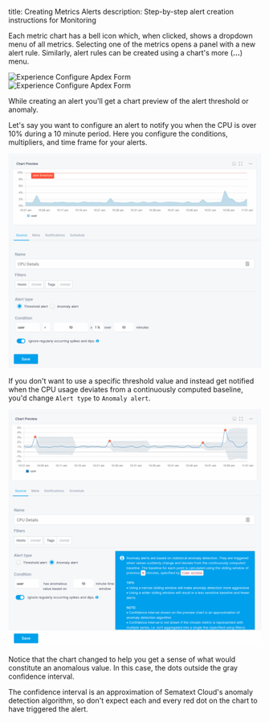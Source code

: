 title: Creating Metrics Alerts
description: Step-by-step alert creation instructions for Monitoring

Each metric chart has a bell icon which, when clicked, shows a dropdown menu of all metrics. Selecting one of the metrics opens a panel with a new alert rule. Similarly, alert rules can be created using a chart's more (**...**) menu.

<div class="mdl-grid">
  <div class="mdl-cell mdl-cell--6-col">
    <img
      class="content-modal-image"
      alt="Experience Configure Apdex Form"
      src="../../images/alerts/image_20.png"
      title="Experience Configure Apdex Form"
      height=250
    />
  </div>
  <div class="mdl-cell mdl-cell--6-col">
    <img
      class="content-modal-image"
      alt="Experience Configure Apdex Form"
      src="../../images/alerts/image_21.png"
      title="Experience Configure Apdex Form"
      height=250
    />
  </div>
</div>

While creating an alert you'll get a chart preview of the alert threshold or anomaly.

Let's say you want to configure an alert to notify you when the CPU is over 10% during a 10 minute period. Here you configure the conditions, multipliers, and time frame for your alerts.

![image alt text](../images/alerts/metric-alert.png)

If you don't want to use a specific threshold value and instead get notified when the CPU usage deviates from a continuously computed baseline, you'd change `Alert type` to `Anomaly alert`.

![image alt text](../images/alerts/metric-anomaly-alert.png)

Notice that the chart changed to help you get a sense of what would constitute an anomalous value. In this case, the dots outside the gray confidence interval.

The confidence interval is an approximation of Sematext Cloud's anomaly detection algorithm, so don't expect each and every red dot on the chart to have triggered the alert.